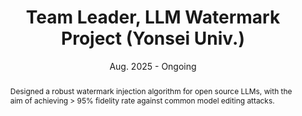 ---
title: Team Leader, LLM Watermark Project (Yonsei Univ.) 
date: 'Aug. 2025 - Ongoing'
abstract: >-
    Designed a robust watermark injection algorithm for open source LLMs, with the aim of achieving > 95%
    fidelity rate against common model editing attacks.
---